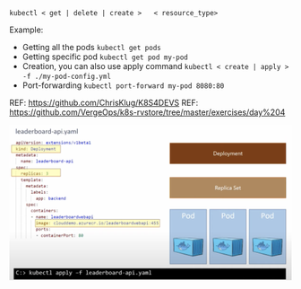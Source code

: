 ```shell
kubectl < get | delete | create >   < resource_type>
```

Example:

* Getting all the pods `kubectl get pods`
* Getting specific pod `kubectl get pod my-pod`
* Creation, you can also use apply command `kubectl < create | apply >  -f ./my-pod-config.yml`
* Port-forwarding `kubectl port-forward my-pod 8080:80`

REF: https://github.com/ChrisKlug/K8S4DEVS
REF: https://github.com/VergeOps/k8s-rvstore/tree/master/exercises/day%204

![](images/k8s_i8.png)
